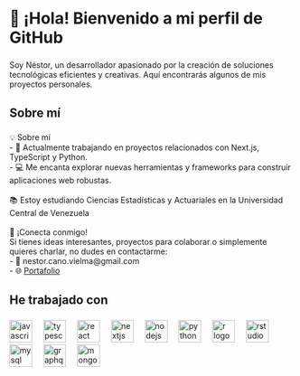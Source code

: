 <h1 align="left">👋 ¡Hola! Bienvenido a mi perfil de GitHub</h1>

###

<p align="left">Soy Néstor, un desarrollador apasionado por la creación de soluciones tecnológicas eficientes y creativas. Aquí encontrarás algunos de mis proyectos personales.</p>

###

<h2 align="left">Sobre mí</h2>

###

<p align="left">💡 Sobre mí  <br>- 🔭 Actualmente trabajando en proyectos relacionados con Next.js, TypeScript y Python.  <br>- 💻 Me encanta explorar nuevas herramientas y frameworks para construir aplicaciones web robustas.  <br><br>📚 Estoy estudiando Ciencias Estadísticas y Actuariales en la Universidad Central de Venezuela<br><br>🤝 ¡Conecta conmigo!  <br>Si tienes ideas interesantes, proyectos para colaborar o simplemente quieres charlar, no dudes en contactarme:  <br>- 📧 nestor.cano.vielma@gmail.com  <br>- 🌐 <a href="https://nestico-portfolio.vercel.app/">Portafolio</a></p>

###

<h2 align="left">He trabajado con</h2>

###

<div align="left">
  <img src="https://cdn.jsdelivr.net/gh/devicons/devicon/icons/javascript/javascript-original.svg" height="40" alt="javascript logo"  />
  <img width="12" />
  <img src="https://cdn.jsdelivr.net/gh/devicons/devicon/icons/typescript/typescript-original.svg" height="40" alt="typescript logo"  />
  <img width="12" />
  <img src="https://cdn.jsdelivr.net/gh/devicons/devicon/icons/react/react-original.svg" height="40" alt="react logo"  />
  <img width="12" />
  <img src="https://cdn.jsdelivr.net/gh/devicons/devicon/icons/nextjs/nextjs-original.svg" height="40" alt="nextjs logo"  />
  <img width="12" />
  <img src="https://cdn.jsdelivr.net/gh/devicons/devicon/icons/nodejs/nodejs-original.svg" height="40" alt="nodejs logo"  />
  <img width="12" />
  <img src="https://cdn.jsdelivr.net/gh/devicons/devicon/icons/python/python-original.svg" height="40" alt="python logo"  />
  <img width="12" />
  <img src="https://cdn.jsdelivr.net/gh/devicons/devicon/icons/r/r-original.svg" height="40" alt="r logo"  />
  <img width="12" />
  <img src="https://cdn.jsdelivr.net/gh/devicons/devicon/icons/rstudio/rstudio-original.svg" height="40" alt="rstudio logo"  />
  <img width="12" />
  <img src="https://cdn.jsdelivr.net/gh/devicons/devicon/icons/mysql/mysql-original.svg" height="40" alt="mysql logo"  />
  <img width="12" />
  <img src="https://cdn.jsdelivr.net/gh/devicons/devicon/icons/graphql/graphql-plain.svg" height="40" alt="graphql logo"  />
  <img width="12" />
  <img src="https://cdn.jsdelivr.net/gh/devicons/devicon/icons/mongodb/mongodb-original.svg" height="40" alt="mongodb logo"  />
</div>

###
